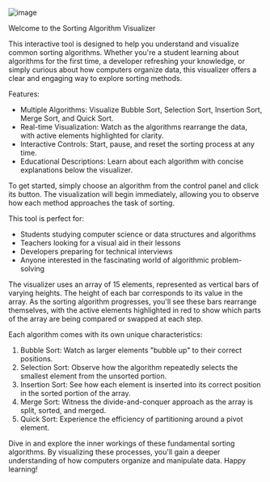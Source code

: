 ![image](https://github.com/user-attachments/assets/1170403b-c819-425d-8fc3-46ac5db67ac1)


Welcome to the Sorting Algorithm Visualizer

This interactive tool is designed to help you understand and visualize common sorting algorithms. Whether you're a student learning about algorithms for the first time, a developer refreshing your knowledge, or simply curious about how computers organize data, this visualizer offers a clear and engaging way to explore sorting methods.

Features:
- Multiple Algorithms: Visualize Bubble Sort, Selection Sort, Insertion Sort, Merge Sort, and Quick Sort.
- Real-time Visualization: Watch as the algorithms rearrange the data, with active elements highlighted for clarity.
- Interactive Controls: Start, pause, and reset the sorting process at any time.
- Educational Descriptions: Learn about each algorithm with concise explanations below the visualizer.

To get started, simply choose an algorithm from the control panel and click its button. The visualization will begin immediately, allowing you to observe how each method approaches the task of sorting.

This tool is perfect for:
- Students studying computer science or data structures and algorithms
- Teachers looking for a visual aid in their lessons
- Developers preparing for technical interviews
- Anyone interested in the fascinating world of algorithmic problem-solving

The visualizer uses an array of 15 elements, represented as vertical bars of varying heights. The height of each bar corresponds to its value in the array. As the sorting algorithm progresses, you'll see these bars rearrange themselves, with the active elements highlighted in red to show which parts of the array are being compared or swapped at each step.

Each algorithm comes with its own unique characteristics:

1. Bubble Sort: Watch as larger elements "bubble up" to their correct positions.
2. Selection Sort: Observe how the algorithm repeatedly selects the smallest element from the unsorted portion.
3. Insertion Sort: See how each element is inserted into its correct position in the sorted portion of the array.
4. Merge Sort: Witness the divide-and-conquer approach as the array is split, sorted, and merged.
5. Quick Sort: Experience the efficiency of partitioning around a pivot element.

Dive in and explore the inner workings of these fundamental sorting algorithms. By visualizing these processes, you'll gain a deeper understanding of how computers organize and manipulate data. Happy learning!
